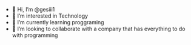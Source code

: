 - 👋 Hi, I’m @gesiii1
- 👀 I’m interested in Technology
- 🌱 I’m currently learning proggraming
- 💞️ I’m looking to collaborate with a company that has everything to do with programming


<!---
gesiii1/gesiii1 is a ✨ special ✨ repository because its `README.md` (this file) appears on your GitHub profile.
You can click the Preview link to take a look at your changes.
--->
